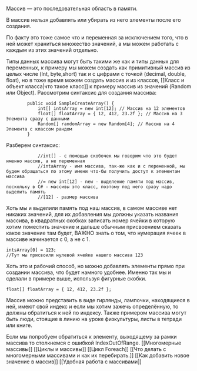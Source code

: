 Массив — это последовательная область в памяти.

В массив нельзя добавлять или убирать из него элементы после его создания.

По факту это тоже самое что и переменная за исключением того, что в ней может храниться множество значений, а мы можем работать с каждым из этих значений отдельно.

Типы данных массива могут быть такими же как и типы данных для переменных, к примеру мы можем создать как примитивный массив из целых числе (Int, byte,short) так и с цифрами с точкой (decimal, double, float), но в тоже время можем создать массив и из классов, [[Класс и объект класса|что такое класс]] к примеру массив из значений (Random или Object). Рассмотрим синтаксис для создания массива:

```Csharp
        public void SampleCreateArray() {
            int[] intsArray = new int[12]; // Массив на 12 элементов
            float[] floatArray = { 12, 412, 23.2f }; // Массив на 3 Элемента сразу с данными
            Random[] randomArray = new Random[4]; // Массив на 4 Элемента c классом рандом
        }
```

Разберем синтаксис:
```Csharp
            //int[] - с помощью скобочек мы говорим что это будет именно массив, а не переменная
            //intaArray - имя массива, так-же как и с переменной, мы будем обращаться по этому имени что-бы получить доступ к элементам массива
            //= new int[12] - new - выделение памяти под массив, поскольку в C# - массивы это класс, поэтому под него сразу надо выделить память
            //[12] - размер массива
```
Хоть мы и выделили память под наш массив, в самом массиве нет никаких значений, для их добавления мы должны указать названия массива, в квадратных скобках записать номер ячейки в которую хотим поместить значение и дальше обычным присвоением сказать какое значение там будет, ВАЖНО знать о том, что нумерация ячеек в массиве начинается с 0, а не с 1.

```Csharp
intsArray[0] = 123;
//Тут мы присвоили нулевой ячейке нашего массива 123
```

Хоть это и рабочий способ, но можно добавлять элементы прямо при создании массива, что будет намного удобнее. Именно так мы и сделали в примере выше, используя фигурные скобки.
```Csharp
float[] floatArray = { 12, 412, 23.2f };
```

Массив можно представить в виде гирлянды, лампочки, находящиеся в ней, имеют свой индекс и если мы хотим зажечь определённую, то должны обратиться к ней по индексу. Также примером массива могут быть люди, стоящие в линию на уроке физкультуры, листы в тетради или книге.

Если мы попробуем обратиться к элементу, выходящему за рамки массива то столкнемся с ошибкой IndexOutOfRange.
[[Многомерные массивы]]
[[Циклы и массивы]]
[[Цикл Foreach]]
[[Что делать с многомерными массивами и как их перебирать.]]
[[Как добавить новое значение в массив]]
[[Удобная работа с массивами]]
